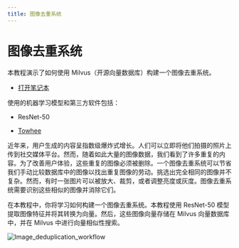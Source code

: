 ```yaml
---
title: 图像去重系统
---
```


# 图像去重系统

本教程演示了如何使用 Milvus（开源向量数据库）构建一个图像去重系统。

- [打开笔记本](https://github.com/towhee-io/examples/blob/main/image/image_deduplication/image_deduplication.ipynb)

使用的机器学习模型和第三方软件包括：

- ResNet-50

- [Towhee](https://www.google.com/url?sa=t&rct=j&q=&esrc=s&source=web&cd=&cad=rja&uact=8&ved=2ahUKEwjm8-KEjtj7AhVPcGwGHapPB40QFnoECAgQAQ&url=https%3A%2F%2Ftowhee.io%2F&usg=AOvVaw37IzMMiyxGtj82K7O4fInn)

近年来，用户生成的内容呈指数级爆炸式增长。人们可以立即将他们拍摄的照片上传到社交媒体平台。然而，随着如此大量的图像数据，我们看到了许多重复的内容。为了改善用户体验，这些重复的图像必须被删除。一个图像去重系统可以节省我们手动比较数据库中的图像以找出重复图像的劳动。挑选出完全相同的图像并不复杂。然而，有时一张图片可以被放大、裁剪，或者调整亮度或灰度。图像去重系统需要识别这些相似的图像并消除它们。

在本教程中，你将学习如何构建一个图像去重系统。本教程使用 ResNet-50 模型提取图像特征并将其转换为向量。然后，这些图像向量存储在 Milvus 向量数据库中，并在 Milvus 中进行向量相似性搜索。

![Image_deduplication_workflow](/image_deduplication.png "图像去重系统的流程图。")